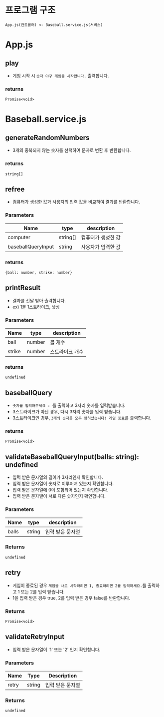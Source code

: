 # 프로그램 구조

```
App.js(컨트롤러) <- Baseball.service.js(서비스)
```

# App.js

## play

- 게임 시작 시 `숫자 야구 게임을 시작합니다.` 출력합니다.

### returns

`Promise<void>`

# Baseball.service.js

## generateRandomNumbers

- 3개의 중복되지 않는 숫자를 선택하여 문자로 변환 후 반환합니다.

### returns

`string[]`

## refree

- 컴퓨터가 생성한 값과 사용자의 입력 값을 비교하여 결과를 반환합니다.

### Parameters

| Name               | type     | description        |
| ------------------ | -------- | ------------------ |
| computer           | string[] | 컴퓨터가 생성한 값 |
| baseballQueryInput | string   | 사용자가 입력한 값 |

### returns

`{ball: number, strike: number}`

## printResult

- 결과를 전달 받아 출력합니다.
- ex) 1볼 1스트라이크, 낫싱

### Parameters

| Name   | type   | description     |
| ------ | ------ | --------------- |
| ball   | number | 볼 개수         |
| strike | number | 스트라이크 개수 |

### returns

`undefined`

## baseballQuery

- `숫자를 입력해주세요 : `를 출력하고 3자리 숫자를 입력받습니다.
- 3스트라이크가 아닌 경우, 다시 3자리 숫자를 입력 받습니다.
- 3스트라이크인 경우, `3개의 숫자를 모두 맞히셨습니다! 게임 종료`를 출력합니다.

### returns

`Promise<void>`

## validateBaseballQueryInput(balls: string): undefined

- 입력 받은 문자열의 길이가 3자리인지 확인합니다.
- 입력 받은 문자열이 숫자로 이루어져 있는지 확인합니다.
- 입력 받은 문자열에 0이 포함되어 있는지 확인합니다.
- 입력 받은 문자열이 서로 다른 숫자인지 확인합니다.

### Parameters

| Name  | type   | description      |
| ----- | ------ | ---------------- |
| balls | string | 입력 받은 문자열 |

### Returns

`undefined`

## retry

- 게임이 종료된 경우 `게임을 새로 시작하려면 1, 종료하려면 2를 입력하세요.`를 출력하고 1 또는 2를 입력 받습니다.
- 1을 입력 받은 경우 true, 2를 입력 받은 경우 false를 반환합니다.

### Returns

`Promise<void>`

## validateRetryInput

- 입력 받은 문자열이 '1' 또는 '2' 인지 확인합니다.

### Parameters

| Name  | Type   | Description      |
| ----- | ------ | ---------------- |
| retry | string | 입력 받은 문자열 |

### Returns

`undefined`
